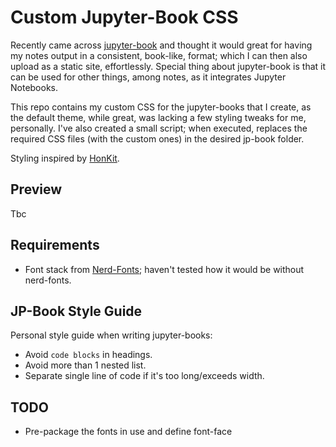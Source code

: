 # Custom Jupyter-Book CSS
Recently came across [jupyter-book](https://jupyterbook.org/intro.html) and thought it would great for having my notes output in a consistent, book-like, format; which I can then also upload as a static site, effortlessly. Special thing about jupyter-book is that it can be used for other things, among notes, as it integrates Jupyter Notebooks.

This repo contains my custom CSS for the jupyter-books that I create, as the default theme, while great, was lacking a few styling tweaks for me, personally. I've also created a small script; when executed, replaces the required CSS files (with the custom ones) in the desired jp-book folder.

Styling inspired by [HonKit](https://honkit.netlify.app/).

## Preview
Tbc

## Requirements
- Font stack from [Nerd-Fonts](https://github.com/ryanoasis/nerd-fonts); haven't tested how it would be without nerd-fonts.

## JP-Book Style Guide
Personal style guide when writing jupyter-books:
- Avoid `code blocks` in headings.
- Avoid more than 1 nested list.
- Separate single line of code if it's too long/exceeds width.

## TODO
- Pre-package the fonts in use and define font-face
